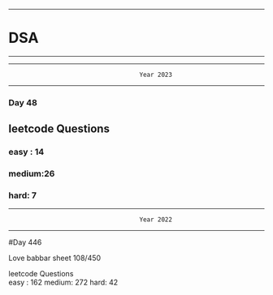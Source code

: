 ******************************************************************************************
# DSA
******************************************************************************************


******************************************************************************************
                                        Year 2023
******************************************************************************************
### Day 48

## leetcode Questions   
### easy : 14
### medium:26
### hard: 7









******************************************************************************************
                                        Year 2022
******************************************************************************************
#Day 446

Love babbar sheet
    108/450
    
leetcode Questions   
easy : 162
medium: 272
hard: 42

 
